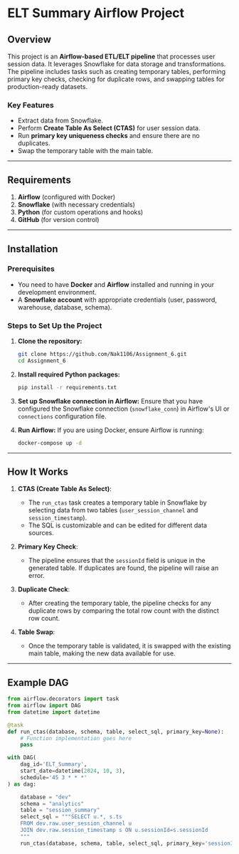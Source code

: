 
# ELT Summary Airflow Project

## Overview

This project is an **Airflow-based ETL/ELT pipeline** that processes user session data. It leverages Snowflake for data storage and transformations. The pipeline includes tasks such as creating temporary tables, performing primary key checks, checking for duplicate rows, and swapping tables for production-ready datasets.

### Key Features
- Extract data from Snowflake.
- Perform **Create Table As Select (CTAS)** for user session data.
- Run **primary key uniqueness checks** and ensure there are no duplicates.
- Swap the temporary table with the main table.

---

## Requirements

1. **Airflow** (configured with Docker)
2. **Snowflake** (with necessary credentials)
3. **Python** (for custom operations and hooks)
4. **GitHub** (for version control)

---

## Installation

### Prerequisites

- You need to have **Docker** and **Airflow** installed and running in your development environment.
- A **Snowflake account** with appropriate credentials (user, password, warehouse, database, schema).

### Steps to Set Up the Project

1. **Clone the repository:**
   ```bash
   git clone https://github.com/Nak1106/Assignment_6.git
   cd Assignment_6
   ```

2. **Install required Python packages:**
   ```bash
   pip install -r requirements.txt
   ```

3. **Set up Snowflake connection in Airflow:**
   Ensure that you have configured the Snowflake connection (`snowflake_conn`) in Airflow's UI or `connections` configuration file.

4. **Run Airflow:**
   If you are using Docker, ensure Airflow is running:
   ```bash
   docker-compose up -d
   ```

---

## How It Works

1. **CTAS (Create Table As Select)**: 
   - The `run_ctas` task creates a temporary table in Snowflake by selecting data from two tables (`user_session_channel` and `session_timestamp`).
   - The SQL is customizable and can be edited for different data sources.

2. **Primary Key Check**: 
   - The pipeline ensures that the `sessionId` field is unique in the generated table. If duplicates are found, the pipeline will raise an error.

3. **Duplicate Check**: 
   - After creating the temporary table, the pipeline checks for any duplicate rows by comparing the total row count with the distinct row count.

4. **Table Swap**:
   - Once the temporary table is validated, it is swapped with the existing main table, making the new data available for use.

---

## Example DAG

```python
from airflow.decorators import task
from airflow import DAG
from datetime import datetime

@task
def run_ctas(database, schema, table, select_sql, primary_key=None):
    # Function implementation goes here
    pass

with DAG(
    dag_id='ELT_Summary',
    start_date=datetime(2024, 10, 3),
    schedule='45 3 * * *'
) as dag:

    database = "dev"
    schema = "analytics"
    table = "session_summary"
    select_sql = """SELECT u.*, s.ts
    FROM dev.raw.user_session_channel u
    JOIN dev.raw.session_timestamp s ON u.sessionId=s.sessionId
    """
    run_ctas(database, schema, table, select_sql, primary_key='sessionId')
```  
